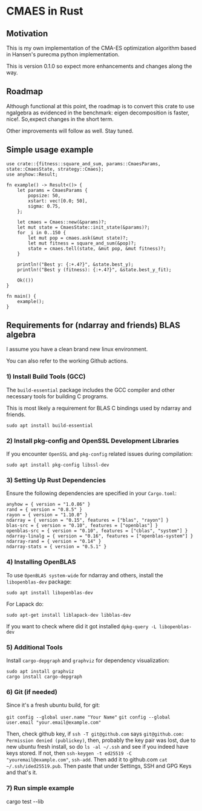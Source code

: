 # CMAES in Rust

## Motivation

This is my own implementation of the CMA-ES optimization algorithm based in Hansen's purecma python implementation.

This is version 0.1.0 so expect more enhancements and changes along the way.

## Roadmap

Although functional at this point, the roadmap is to convert this crate to use ngalgebra as evidenced in the benchmark: eigen decomposition is faster, nice!. So,expect changes in the short term.

Other improvements will follow as well. Stay tuned.

## Simple usage example

```
use crate::{fitness::square_and_sum, params::CmaesParams, state::CmaesState, strategy::Cmaes};
use anyhow::Result;

fn example() -> Result<()> {
    let params = CmaesParams {
        popsize: 50,
        xstart: vec![0.0; 50],
        sigma: 0.75,
    };

    let cmaes = Cmaes::new(&params)?;
    let mut state = CmaesState::init_state(&params)?;
    for _i in 0..150 {
        let mut pop = cmaes.ask(&mut state)?;
        let mut fitness = square_and_sum(&pop)?;
        state = cmaes.tell(state, &mut pop, &mut fitness)?;
    }

    println!("Best y: {:+.4?}", &state.best_y);
    println!("Best y (fitness): {:+.4?}", &state.best_y_fit);

    Ok(())
}

fn main() {
    example();
}
```

## Requirements for (ndarray and friends) BLAS algebra

I assume you have a clean brand new linux environment.

You can also refer to the working Github actions.

### 1) Install Build Tools (GCC)

The `build-essential` package includes the GCC compiler and other necessary tools for building C programs. 

This is most likely a requirement for BLAS C bindings used by ndarray and friends.

`sudo apt install build-essential`

### 2) Install pkg-config and OpenSSL Development Libraries

If you encounter `OpenSSL` and `pkg-config` related issues during compilation:

`sudo apt install pkg-config libssl-dev`

### 3) Setting Up Rust Dependencies

Ensure the following dependencies are specified in your `Cargo.toml`:

```
anyhow = { version = "1.0.86" }
rand = { version = "0.8.5" }
rayon = { version = "1.10.0" }
ndarray = { version = "0.15", features = ["blas", "rayon"] }
blas-src = { version = "0.10", features = ["openblas"] }
openblas-src = { version = "0.10", features = ["cblas", "system"] }
ndarray-linalg = { version = "0.16", features = ["openblas-system"] }
ndarray-rand = { version = "0.14" }
ndarray-stats = { version = "0.5.1" }
```

### 4) Installing OpenBLAS

To use `OpenBLAS system-wide` for ndarray and others, install the `libopenblas-dev` package:

`sudo apt install libopenblas-dev`

For Lapack do:

`sudo apt-get install liblapack-dev libblas-dev`

If you want to check where did it got installed `dpkg-query -L libopenblas-dev`

### 5) Additional Tools

Install `cargo-depgraph` and `graphviz` for dependency visualization:

```
sudo apt install graphviz
cargo install cargo-depgraph
```

### 6) Git (if needed)

Since it's a fresh ubuntu build, for git:

`git config --global user.name "Your Name"`
`git config --global user.email "your.email@example.com"`

Then, check github key, if `ssh -T git@github.com` says `git@github.com: Permission denied (publickey)`, then, probably the key pair was lost, due to new ubuntu fresh install, so do `ls -al ~/.ssh` and see if you indeed have keys stored. If not, then `ssh-keygen -t ed25519 -C "youremail@example.com"`, `ssh-add`. Then add it to github.com `cat ~/.ssh/ided25519.pub`. Then paste that under Settings, SSH and GPG Keys and that's it.

### 7) Run simple example

cargo test --lib